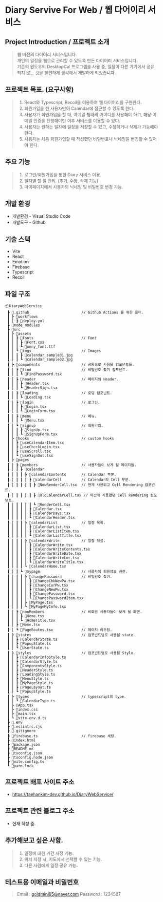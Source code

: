 # Diary Servive For Web / 웹 다어이리 서비스

## Project Introduction / 프로젝트 소개
> 웹 버전의 다이어리 서비스입니다. <br/>
> 개인의 일정을 웹으로 관리할 수 있도록 만든 다이어리 서비스입니다. <br/>
> 기존의 윈도우의 DesktopCal 프로그램을 사용 중, 일정이 다른 기기에서 공유 되지 않는 것을 불편하게 생각해서 개발하게 되었습니다.

## 프로젝트 목표. (요구사항)
> 1. React와 Typescript, Recoil을 이용하여 웹 다이어리를 구현한다.
> 2. 회원가입을 한 사용자만이 Calendar에 접근할 수 있도록 한다.
> 3. 사용자가 회원가입을 할 때, 이메일 형태의 아이디를 사용해야 하고, 해당 이메일 인증을 진행해야만 이후 서비스를 이용할 수 있다.
> 4. 사용자는 원하는 일자에 일정을 저장할 수 있고, 수정하거나 삭제가 가능해야 한다.
> 5. 사용자는 처음 회원가입할 때 작성했던 비밀번호나 닉네임을 변경할 수 있어야 한다.

## 주요 기능
> 1. 로그인/회원가입을 통한 Diary 서비스 이용.
> 2. 일자별 할 일 관리. (추가, 수정, 삭제 기능)
> 3. 마이페이지에서 사용자의 닉네임 및 비밀번호 변경 가능.

## 개발 환경
* 개발환경 - Visual Studio Code
* 개발도구 - Github

## 기술 스택
* Vite
* React
* Emotion
* Firebase
* Typescript
* Recoil

## 파일 구조
```
📦DiaryWebService
 ┣ 📂.github                        // Github Actions 를 위한 폴더.
 ┃ ┣ 📂workflows
 ┃ ┃ ┣ 📜deploy.yml 
 ┣ 📂node_modules
 ┣ 📂src
 ┃ ┣ 📂assets
 ┃ ┃ ┣ 📂fonts                      // Font 
 ┃ ┃ ┃ ┣ 📜Font.css
 ┃ ┃ ┃ ┗ 📜omny_font.ttf
 ┃ ┃ ┗ 📂imgs                       // Images
 ┃ ┃ ┃ ┣ 📜calendar_sample01.jpg
 ┃ ┃ ┃ ┗ 📜calendar_sample02.jpg
 ┃ ┣ 📂components                   // 공통으로 사용될 컴포넌트들.
 ┃ ┃ ┣ 📂find                       // 비밀번호 찾기 컴포넌트.
 ┃ ┃ ┃ ┗ 📜FindPassword.tsx
 ┃ ┃ ┣ 📂header                     // 페이지의 Header.
 ┃ ┃ ┃ ┣ 📜Header.tsx
 ┃ ┃ ┃ ┗ 📜HeaderSign.tsx
 ┃ ┃ ┣ 📂loading                    // 로딩 컴포넌트.
 ┃ ┃ ┃ ┗ 📜Loading.tsx
 ┃ ┃ ┣ 📂login                      // 로그인.
 ┃ ┃ ┃ ┣ 📜Login.tsx
 ┃ ┃ ┃ ┗ 📜LoginForm.tsx
 ┃ ┃ ┣ 📂menu                       // 메뉴.
 ┃ ┃ ┃ ┗ 📜Menu.tsx
 ┃ ┃ ┗ 📂signup                     // 회원가입.
 ┃ ┃ ┃ ┣ 📜SignUp.tsx
 ┃ ┃ ┃ ┗ 📜SignUpForm.tsx
 ┃ ┣ 📂hooks                        // custom hooks
 ┃ ┃ ┣ 📜useCalendarItem.tsx
 ┃ ┃ ┣ 📜useCheckLogin.tsx
 ┃ ┃ ┣ 📜useScroll.tsx
 ┃ ┃ ┗ 📜useSignOut.tsx
 ┃ ┣ 📂pages
 ┃ ┃ ┣ 📂members                    // 사용자들이 보게 될 페이지들.
 ┃ ┃ ┃ ┣ 📂calendar
 ┃ ┃ ┃ ┃ ┣ 📂calendarContents       // Calendar 부분.
 ┃ ┃ ┃ ┃ ┃ ┣ 📂calendarCell         // Calendar의 Cell 부분.
 ┃ ┃ ┃ ┃ ┃ ┃ ┣ 📜NewRenderCell.tsx  // 현재 사용되고 Cell Rendering 컴포넌트.
 ┃ ┃ ┃ ┃ ┃ ┃ ┣ 📜OldCalendarCell.tsx // 이전에 사용했던 Cell Rendering 컴포넌트.
 ┃ ┃ ┃ ┃ ┃ ┃ ┗ 📜RenderCell.tsx     
 ┃ ┃ ┃ ┃ ┃ ┣ 📜Calendar.tsx
 ┃ ┃ ┃ ┃ ┃ ┣ 📜CalendarDays.tsx
 ┃ ┃ ┃ ┃ ┃ ┗ 📜CalendarHeader.tsx
 ┃ ┃ ┃ ┃ ┣ 📂calendarList           // 일정 목록.
 ┃ ┃ ┃ ┃ ┃ ┣ 📜CalendarList.tsx
 ┃ ┃ ┃ ┃ ┃ ┣ 📜CalendarListItem.tsx
 ┃ ┃ ┃ ┃ ┃ ┗ 📜CalendarListTitle.tsx
 ┃ ┃ ┃ ┃ ┣ 📂calendarWrite          // 일정 작성.
 ┃ ┃ ┃ ┃ ┃ ┣ 📜CalendarWrite.tsx
 ┃ ┃ ┃ ┃ ┃ ┣ 📜CalendarWriteContents.tsx
 ┃ ┃ ┃ ┃ ┃ ┣ 📜CalendarWriteDate.tsx
 ┃ ┃ ┃ ┃ ┃ ┣ 📜CalendarWriteLoc.tsx
 ┃ ┃ ┃ ┃ ┃ ┗ 📜CalendarWriteTitle.tsx
 ┃ ┃ ┃ ┃ ┗ 📜CalendarHome.tsx
 ┃ ┃ ┃ ┗ 📂mypage                   // 사용자의 회원정보 관련.
 ┃ ┃ ┃ ┃ ┣ 📂changePassword         // 비밀번호 찾기.
 ┃ ┃ ┃ ┃ ┃ ┣ 📜ChangeChkNewPw.tsx
 ┃ ┃ ┃ ┃ ┃ ┣ 📜ChangeCurPw.tsx
 ┃ ┃ ┃ ┃ ┃ ┣ 📜ChangeNewPw.tsx
 ┃ ┃ ┃ ┃ ┃ ┣ 📜ChangePassword.tsx
 ┃ ┃ ┃ ┃ ┃ ┗ 📜ChangePasswordItem.tsx
 ┃ ┃ ┃ ┃ ┣ 📜MyPage.tsx
 ┃ ┃ ┃ ┃ ┗ 📜MyPageMyInfo.tsx
 ┃ ┃ ┣ 📂nonMembers                 // 비회원 사용자들이 보게 될 화면.
 ┃ ┃ ┃ ┣ 📜Home.tsx
 ┃ ┃ ┃ ┗ 📜HomeTitle.tsx
 ┃ ┃ ┣ 📜Home.tsx
 ┃ ┃ ┗ 📜PageRoutes.tsx             // 페이지 라우팅.
 ┃ ┣ 📂states                       // 컴포넌트별로 사용될 state.
 ┃ ┃ ┣ 📜CalendarState.ts
 ┃ ┃ ┣ 📜PopupState.ts
 ┃ ┃ ┗ 📜UserState.ts
 ┃ ┣ 📂styles                       // 컴포넌트별로 사용될 Style.
 ┃ ┃ ┣ 📜CalendarInfoStyle.ts
 ┃ ┃ ┣ 📜CalendarStyle.ts
 ┃ ┃ ┣ 📜ComponentsStyle.ts
 ┃ ┃ ┣ 📜HeaderStyle.ts
 ┃ ┃ ┣ 📜LoadingStyle.ts
 ┃ ┃ ┣ 📜MenuStyle.ts
 ┃ ┃ ┣ 📜MyPageStyle.ts
 ┃ ┃ ┣ 📜PageLayout.ts
 ┃ ┃ ┗ 📜PopupStyle.ts
 ┃ ┣ 📂types                        // typescript의 type.
 ┃ ┃ ┗ 📜CalendarType.ts
 ┃ ┣ 📜App.tsx
 ┃ ┣ 📜index.css
 ┃ ┣ 📜main.tsx
 ┃ ┗ 📜vite-env.d.ts
 ┣ 📜.env
 ┣ 📜.eslintrc.cjs
 ┣ 📜.gitignore
 ┣ 📜firebase.ts                    // firebase 세팅.
 ┣ 📜index.html
 ┣ 📜package.json
 ┣ 📜README.md
 ┣ 📜tsconfig.json
 ┣ 📜tsconfig.node.json
 ┣ 📜vite.config.ts
 ┗ 📜yarn.lock
```

## 프로젝트 배포 사이트 주소
* https://taehankim-dev.github.io/DiaryWebService/

## 프로젝트 관련 블로그 주소
* 현재 작성 중.

## 추가해보고 싶은 사항.
> 1. 일정에 대한 기간 지정 기능.
> 2. 위치 지정 시, 지도에서 선택할 수 있는 기능.
> 3. 다른 사람에게 일정 공유 기능.

## 테스트용 이메일과 비밀번호
> Email : goldmini95@naver.com
> Password : 1234567
